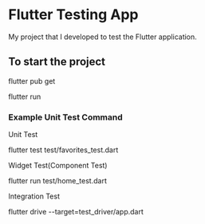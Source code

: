 # Flutter Testing App

My project that I developed to test the Flutter application.

## To start the project

flutter pub get

flutter run

### Example Unit Test Command

Unit Test

flutter test test/favorites_test.dart 

Widget Test(Component Test)

flutter run test/home_test.dart

Integration Test

flutter drive --target=test_driver/app.dart 
